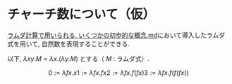 # チャーチ数について（仮）

[ラムダ計算で用いられる, いくつかの初歩的な概念.md](/02_mathematical_logic/%E3%83%A9%E3%83%A0%E3%83%80%E8%A8%88%E7%AE%97%E3%81%A7%E7%94%A8%E3%81%84%E3%82%89%E3%82%8C%E3%82%8B%2C%20%E3%81%84%E3%81%8F%E3%81%A4%E3%81%8B%E3%81%AE%E5%88%9D%E6%AD%A9%E7%9A%84%E3%81%AA%E6%A6%82%E5%BF%B5.md)において導入したラムダ式を用いて, 自然数を表現することができる.

以下, $λxy. M = λx. (λy. M)$ とする（ $M$ : ラムダ式）.

```math
0 := λfx.x
1 := λfx.fx
2 := λfx.f(fx)
3 := λfx.f(f(fx))
```
